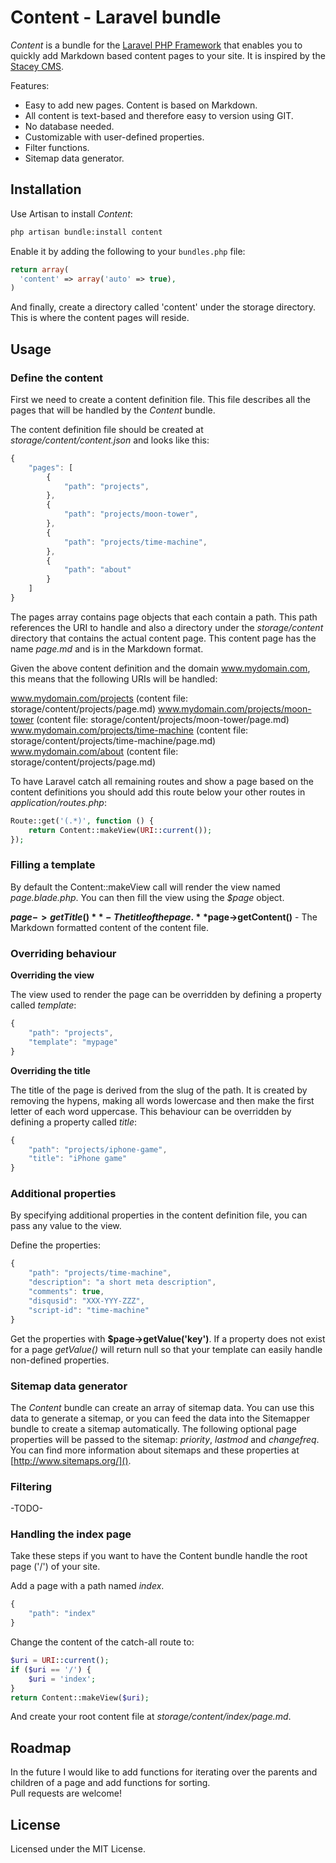 # Content - Laravel bundle

*Content* is a bundle for the [Laravel PHP Framework](https://github.com/laravel/laravel) that enables
you to quickly add Markdown based content pages to your site. It is inspired by the
[Stacey CMS](http://staceyapp.com).

Features:

- Easy to add new pages. Content is based on Markdown.
- All content is text-based and therefore easy to version using GIT.
- No database needed.
- Customizable with user-defined properties.
- Filter functions.
- Sitemap data generator.

## Installation

Use Artisan to install *Content*:

```bash
php artisan bundle:install content
```

Enable it by adding the following to your `bundles.php` file:

```php
return array(
  'content' => array('auto' => true),
)
```

And finally, create a directory called 'content' under the storage directory. This is where the
content pages will reside.

## Usage

### Define the content

First we need to create a content definition file. This file describes all the pages that will be
handled by the *Content* bundle.

The content definition file should be created at *storage/content/content.json* and looks like this:

```javascript
{
	"pages": [
		{
			"path": "projects",
		},
		{
			"path": "projects/moon-tower",
		},
		{
			"path": "projects/time-machine",
		},
		{
			"path": "about"
		}
	]
}
```

The pages array contains page objects that each contain a path.
This path references the URI to handle and also a directory under 
the *storage/content* directory that contains the actual content page. This content page
has the name *page.md* and is in the Markdown format. 

Given the above content definition and the domain www.mydomain.com, this means that the following
URIs will be handled:

www.mydomain.com/projects (content file: storage/content/projects/page.md)
www.mydomain.com/projects/moon-tower (content file: storage/content/projects/moon-tower/page.md)
www.mydomain.com/projects/time-machine (content file: storage/content/projects/time-machine/page.md)
www.mydomain.com/about (content file: storage/content/projects/page.md)

To have Laravel catch all remaining routes and show a page based on the content definitions you should 
add this route below your other routes in *application/routes.php*:

```php
Route::get('(.*)', function () {
	return Content::makeView(URI::current());
});
```

### Filling a template

By default the Content::makeView call will render the view named *page.blade.php*. You can then 
fill the view using the *$page* object.

**$page->getTitle()** - The title of the page.  
**$page->getContent()** - The Markdown formatted content of the content file.

### Overriding behaviour

**Overriding the view**

The view used to render the page can be overridden by defining a property called *template*:

```javascript
{
	"path": "projects",
	"template": "mypage"
}
```

**Overriding the title**

The title of the page is derived from the slug of the path. It is created by removing 
the hypens, making all words lowercase and then make the first letter of each word uppercase.
This behaviour can be overridden by defining a property called *title*:

```javascript
{
	"path": "projects/iphone-game",
	"title": "iPhone game"
}
```

### Additional properties

By specifying additional properties in the content definition file, you can pass any value
to the view. 

Define the properties:

```javascript
{
	"path": "projects/time-machine",
	"description": "a short meta description",
	"comments": true,
	"disqusid": "XXX-YYY-ZZZ",
	"script-id": "time-machine"
}
```

Get the properties with **$page->getValue('key')**. If a property does not exist for a page
*getValue()* will return null so that your template can easily handle non-defined properties.

### Sitemap data generator

The *Content* bundle can create an array of sitemap data. You can use this data 
to generate a sitemap, or you can feed the data into the Sitemapper bundle to create a
sitemap automatically.
The following optional page properties will be passed to the sitemap: 
*priority*, *lastmod* and *changefreq*.
You can find more information about sitemaps and these properties at [http://www.sitemaps.org/]().

### Filtering

-TODO-

### Handling the index page

Take these steps if you want to have the Content bundle handle the root page ('/') of your site.

Add a page with a path named *index*.

```javascript
{
	"path": "index"
}
```

Change the content of the catch-all route to:

```php
$uri = URI::current();
if ($uri == '/') {
 	$uri = 'index';
}
return Content::makeView($uri);
```

And create your root content file at *storage/content/index/page.md*.

## Roadmap

In the future I would like to add functions for iterating over the parents and 
children of a page and add functions for sorting.  
Pull requests are welcome!

## License

Licensed under the MIT License.

